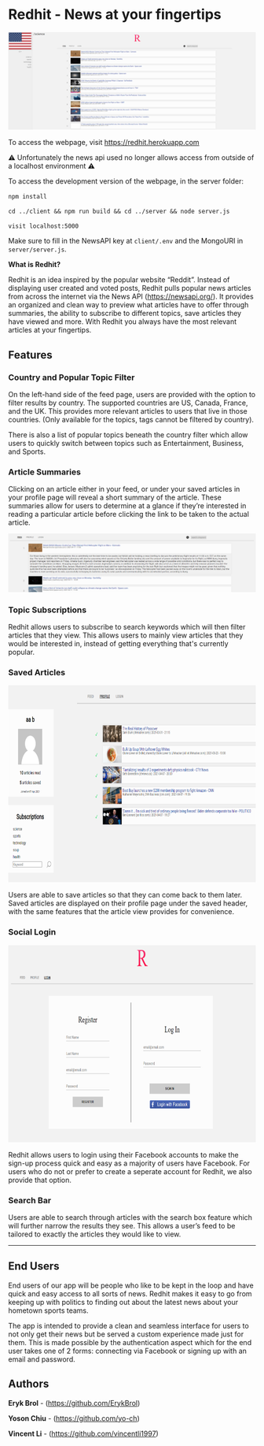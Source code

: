 # Redhit - News at your fingertips

![alt text](https://github.com/ErykBrol/redhit/blob/master/res/redhit_feed.png "Redhit feed")

To access the webpage, visit https://redhit.herokuapp.com

:warning: Unfortunately the news api used no longer allows access from outside of a localhost environment :warning:

To access the development version of the webpage, in the server folder:

```
npm install
```

```
cd ../client && npm run build && cd ../server && node server.js
```

```
visit localhost:5000
```

Make sure to fill in the NewsAPI key at ``client/.env`` and the MongoURI in ``server/server.js``. 

**What is Redhit?**

Redhit is an idea inspired by the popular website “Reddit”. Instead of displaying user created and voted posts, Redhit pulls popular news articles from across the internet via the News API (https://newsapi.org/). It provides an organized and clean way to preview what articles have to offer through summaries, the ability to subscribe to different topics, save articles they have viewed and more. With Redhit you always have the most relevant articles at your fingertips.

## Features

### Country and Popular Topic Filter

On the left-hand side of the feed page, users are provided with the option to filter results by country. The supported countries are US, Canada, France, and the UK. This provides more relevant articles to users that live in those countries. (Only available for the topics, tags cannot be filtered by country).

There is also a list of popular topics beneath the country filter which allow users to quickly switch between topics such as Entertainment, Business, and Sports.

### Article Summaries

Clicking on an article either in your feed, or under your saved articles in your profile page will reveal a short summary of the article. These summaries allow for users to determine at a glance if they’re interested in reading a particular article before clicking the link to be taken to the actual article.

![alt text](https://github.com/ErykBrol/redhit/blob/master/res/redhit_summary.png "Redhit article summary feature")

### Topic Subscriptions

Redhit allows users to subscribe to search keywords which will then filter articles that they view. This allows users to mainly view articles that they would be interested in, instead of getting everything that's currently popular. 

### Saved Articles

<p align="center">
  <img src="https://github.com/ErykBrol/redhit/blob/master/res/redhit_profile.png" alt="Redhit user profile with saved articles" height="400"/>
</p>

Users are able to save articles so that they can come back to them later. Saved articles are displayed on their profile page under the saved header, with the same features that the article view provides for convenience.

### Social Login

<p align="center">
  <img src="https://github.com/ErykBrol/redhit/blob/master/res/redhit_login.png" alt="Redhit login pag" height="400"/>
</p>

Redhit allows users to login using their Facebook accounts to make the sign-up process quick and easy as a majority of users have Facebook. For users who do not or prefer to create a seperate account for Redhit, we also provide that option. 

### Search Bar

Users are able to search through articles with the search box feature which will further narrow the results they see. This allows a user’s feed to be tailored to exactly the articles they would like to view.


------


## End Users

End users of our app will be people who like to be kept in the loop and have quick and easy access to all sorts of news. Redhit makes it easy to go from keeping up with politics to finding out about the latest news about your hometown sports teams. 

The app is intended to provide a clean and seamless interface for users to not only get their news but be served a custom experience made just for them. This is made possible by the authentication aspect which for the end user takes one of 2 forms: connecting via Facebook or signing up with an email and password. 

## Authors

**Eryk Brol** - (https://github.com/ErykBrol)

**Yoson Chiu** - (https://github.com/yo-ch)

**Vincent Li** - (https://github.com/vincentli1997)
